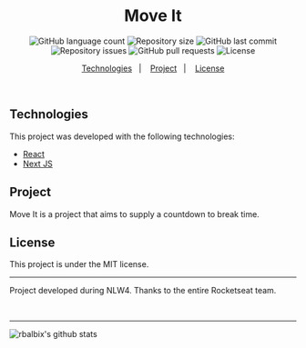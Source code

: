 <h1 align="center">
Move It
</h1>

<p align="center">
  <img alt="GitHub language count" src="https://img.shields.io/github/languages/count/rbalbix/move.it">

  <img alt="Repository size" src="https://img.shields.io/github/repo-size/rbalbix/move.it">
  
  <img alt="GitHub last commit" src="https://img.shields.io/github/last-commit/rbalbix/move.it">

  <img alt="Repository issues" src="https://img.shields.io/github/issues/rbalbix/move.it">
  
  <img alt="GitHub pull requests" src="https://img.shields.io/github/issues-pr/rbalbix/move.it">

  <img alt="License" src="https://img.shields.io/badge/license-MIT-brightgreen">

</p>

<p align="center">
  <a href="#technologies">Technologies</a>&nbsp;&nbsp;&nbsp;|&nbsp;&nbsp;&nbsp;
  <a href="#project">Project</a>&nbsp;&nbsp;&nbsp;|&nbsp;&nbsp;&nbsp;
  <a href="#license">License</a>
</p>

<br>

## Technologies

This project was developed with the following technologies:

- [React](https://reactjs.org)
- [Next JS](https://nextjs.org/)

## Project

Move It is a project that aims to supply a countdown to break time.

## License

This project is under the MIT license.

---

<p>
  Project developed during NLW4. Thanks to the entire Rocketseat team.
</p>
</br>

---

![rbalbix's github stats](https://github-readme-stats.vercel.app/api?username=rbalbix)
